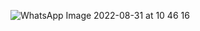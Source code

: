 ![WhatsApp Image 2022-08-31 at 10 46 16](https://user-images.githubusercontent.com/36960606/187716863-59ad2d12-aa26-4aee-a810-de7837975f0c.jpeg)
